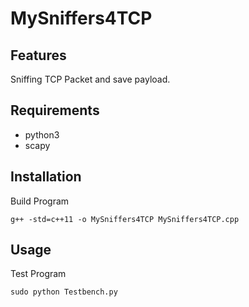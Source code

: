 # MySniffers4TCP

## Features
Sniffing TCP Packet and save payload.

## Requirements
- python3
- scapy

## Installation
Build Program
```
g++ -std=c++11 -o MySniffers4TCP MySniffers4TCP.cpp
```

## Usage
Test Program
```
sudo python Testbench.py 
```
